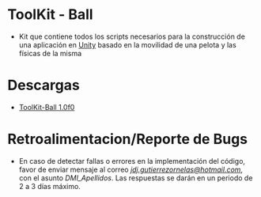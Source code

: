 ﻿# ToolKit - Ball

- Kit que contiene todos los scripts necesarios para la construcción de una aplicación en [Unity](https://unity.com/es) basado en la movilidad de una pelota y las físicas de la misma

# Descargas

- [ToolKit-Ball 1.0f0](https://raw.githubusercontent.com/JJesusGO/Kit_Ball/master/Versiones/ToolKit_Ball_1_0f0.unitypackage)

# Retroalimentacion/Reporte de Bugs

- En caso de detectar fallas o errores en la implementación del código, favor de enviar mensaje al correo *jdj.gutierrezornelas@hotmail.com*, con el asunto *DMI_Apellidos*. Las respuestas se darán en un periodo de 2 a 3 días máximo.
